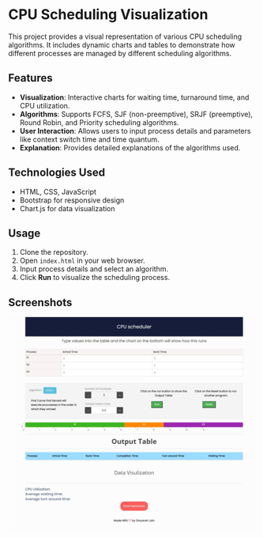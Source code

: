 # CPU Scheduling Visualization

This project provides a visual representation of various CPU scheduling algorithms. It includes dynamic charts and tables to demonstrate how different processes are managed by different scheduling algorithms.

## Features

- **Visualization**: Interactive charts for waiting time, turnaround time, and CPU utilization.
- **Algorithms**: Supports FCFS, SJF (non-preemptive), SRJF (preemptive), Round Robin, and Priority scheduling algorithms.
- **User Interaction**: Allows users to input process details and parameters like context switch time and time quantum.
- **Explanation**: Provides detailed explanations of the algorithms used.

## Technologies Used

- HTML, CSS, JavaScript
- Bootstrap for responsive design
- Chart.js for data visualization

## Usage

1. Clone the repository.
2. Open `index.html` in your web browser.
3. Input process details and select an algorithm.
4. Click **Run** to visualize the scheduling process.

## Screenshots

![Screenshot](./public/Screenshot_30-6-2024_132216_127.0.0.1.jpeg)



